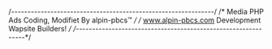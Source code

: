 /*--------------------------------------------------------------*/
/* Media PHP Ads Coding, Modifiet By alpin-pbcs™                */
/* www.alpin-pbcs.com Development Wapsite Builders!             */
/*--------------------------------------------------------------*/
